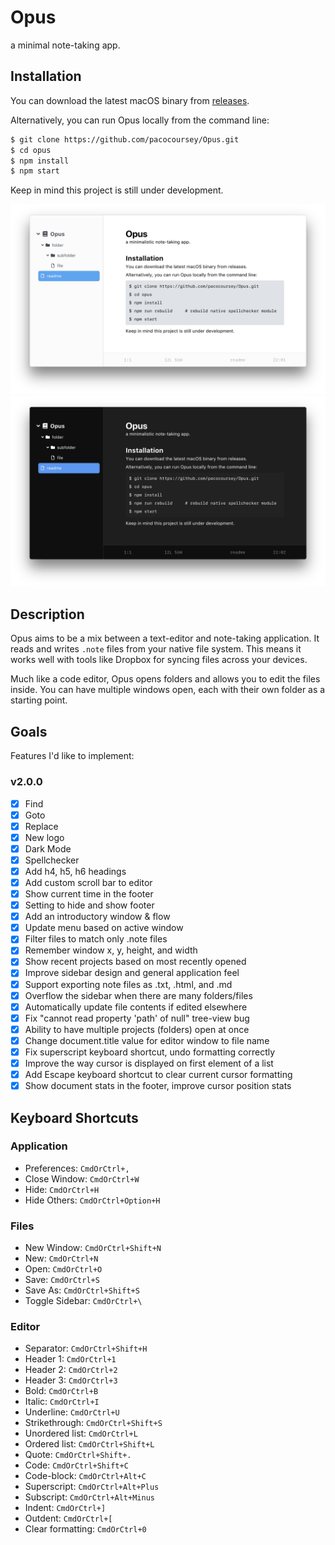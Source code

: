 # Opus

a minimal note-taking app.

## Installation

You can download the latest macOS binary from [releases](https://github.com/pacocoursey/Opus/releases/latest).

Alternatively, you can run Opus locally from the command line:

```bash
$ git clone https://github.com/pacocoursey/Opus.git
$ cd opus
$ npm install
$ npm start
```

Keep in mind this project is still under development.

![Opus Light Mode Screenshot](assets/screenshot-light.png)
![Opus Dark Mode Screenshot](assets/screenshot-dark.png)

## Description

Opus aims to be a mix between a text-editor and note-taking application. It reads and writes `.note` files from your native file system. This means it works well with tools like Dropbox for syncing files across your devices.

Much like a code editor, Opus opens folders and allows you to edit the files inside. You can have multiple windows open, each with their own folder as a starting point.

## Goals

Features I'd like to implement:

### v2.0.0

- [X] Find
- [X] Goto
- [X] Replace
- [X] New logo
- [X] Dark Mode
- [X] Spellchecker
- [X] Add h4, h5, h6 headings
- [X] Add custom scroll bar to editor
- [X] Show current time in the footer
- [X] Setting to hide and show footer
- [X] Add an introductory window & flow
- [X] Update menu based on active window
- [X] Filter files to match only .note files
- [X] Remember window x, y, height, and width
- [X] Show recent projects based on most recently opened
- [X] Improve sidebar design and general application feel
- [X] Support exporting note files as .txt, .html, and .md
- [X] Overflow the sidebar when there are many folders/files
- [X] Automatically update file contents if edited elsewhere
- [X] Fix "cannot read property 'path' of null" tree-view bug
- [X] Ability to have multiple projects (folders) open at once
- [X] Change document.title value for editor window to file name
- [X] Fix superscript keyboard shortcut, undo formatting correctly
- [X] Improve the way cursor is displayed on first element of a list
- [X] Add Escape keyboard shortcut to clear current cursor formatting
- [X] Show document stats in the footer, improve cursor position stats

## Keyboard Shortcuts

### Application

- Preferences: `CmdOrCtrl+,`
- Close Window: `CmdOrCtrl+W`
- Hide: `CmdOrCtrl+H`
- Hide Others: `CmdOrCtrl+Option+H`

### Files

- New Window: `CmdOrCtrl+Shift+N`
- New: `CmdOrCtrl+N`
- Open: `CmdOrCtrl+O`
- Save: `CmdOrCtrl+S`
- Save As: `CmdOrCtrl+Shift+S`
- Toggle Sidebar: `CmdOrCtrl+\`

### Editor

- Separator: `CmdOrCtrl+Shift+H`
- Header 1: `CmdOrCtrl+1`
- Header 2: `CmdOrCtrl+2`
- Header 3: `CmdOrCtrl+3`
- Bold: `CmdOrCtrl+B`
- Italic: `CmdOrCtrl+I`
- Underline: `CmdOrCtrl+U`
- Strikethrough: `CmdOrCtrl+Shift+S`
- Unordered list: `CmdOrCtrl+L`
- Ordered list: `CmdOrCtrl+Shift+L`
- Quote: `CmdOrCtrl+Shift+.`
- Code: `CmdOrCtrl+Shift+C`
- Code-block: `CmdOrCtrl+Alt+C`
- Superscript: `CmdOrCtrl+Alt+Plus`
- Subscript: `CmdOrCtrl+Alt+Minus`
- Indent: `CmdOrCtrl+]`
- Outdent: `CmdOrCtrl+[`
- Clear formatting: `CmdOrCtrl+0`
